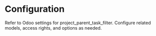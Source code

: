 # Configuration

Refer to Odoo settings for project_parent_task_filter. Configure related models, access rights, and options as needed.
